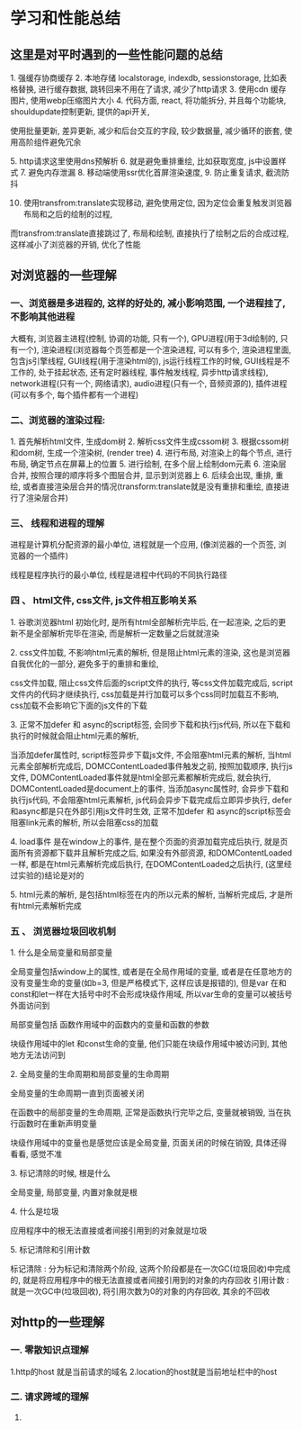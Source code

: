 # 学习和性能总结

## 这里是对平时遇到的一些性能问题的总结

1\. 强缓存协商缓存
2\. 本地存储 localstorage, indexdb, sessionstorage, 比如表格替换, 进行缓存数据, 跳转回来不用在了请求, 减少了http请求
3\. 使用cdn 缓存图片, 使用webp压缩图片大小
4\. 代码方面, react, 将功能拆分, 并且每个功能块, shouldupdate控制更新, 提供的api开关,

使用批量更新, 差异更新, 减少和后台交互的字段, 较少数据量, 减少循环的嵌套, 使用高阶组件避免冗余

5\. http请求这里使用dns预解析
6\. 就是避免重排重绘, 比如获取宽度, js中设置样式
7\. 避免内存泄漏
8\. 移动端使用ssr优化首屏渲染速度,
9\. 防止重复请求, 截流防抖

10. 使用transfrom:translate实现移动, 避免使用定位, 因为定位会重复触发浏览器布局和之后的绘制的过程,

而transfrom:translate直接跳过了, 布局和绘制, 直接执行了绘制之后的合成过程, 这样减小了浏览器的开销,
优化了性能

## 对浏览器的一些理解

### 一、浏览器是多进程的, 这样的好处的, 减小影响范围, 一个进程挂了, 不影响其他进程

大概有, 浏览器主进程(控制, 协调的功能, 只有一个), GPU进程(用于3d绘制的, 只有一个), 渲染进程(浏览器每个页签都是一个渲染进程, 可以有多个, 渲染进程里面, 包含js引擎线程, GUI线程(用于渲染html的), js运行线程工作的时候, GUI线程是不工作的, 处于挂起状态, 还有定时器线程, 事件触发线程, 异步http请求线程), network进程(只有一个, 网络请求), audio进程(只有一个, 音频资源的), 插件进程(可以有多个, 每个插件都有一个进程)

### 二、浏览器的渲染过程:

1\. 首先解析html文件, 生成dom树
2\. 解析css文件生成cssom树
3\. 根据cssom树和dom树, 生成一个渲染树, \(render tree\)
4\. 进行布局, 对渲染上的每个节点, 进行布局, 确定节点在屏幕上的位置
5\. 进行绘制, 在多个层上绘制dom元素
6\. 渲染层合并, 按照合理的顺序将多个图层合并, 显示到浏览器上
6\. 后续会出现, 重排, 重绘, 或者直接渲染层合并的情况\(transform:translate就是没有重排和重绘, 直接进行了渲染层合并\)

### 三、 线程和进程的理解

进程是计算机分配资源的最小单位, 进程就是一个应用, (像浏览器的一个页签, 浏览器的一个插件)

线程是程序执行的最小单位, 线程是进程中代码的不同执行路径

### 四 、 html文件, css文件, js文件相互影响关系

1\. 谷歌浏览器html 初始化时, 是所有html全部解析完毕后, 在一起渲染, 之后的更新不是全部解析完毕在渲染, 而是解析一定数量之后就就渲染

2\. css文件加载, 不影响html元素的解析, 但是阻止html元素的渲染, 这也是浏览器自我优化的一部分, 避免多于的重排和重绘,

css文件加载, 阻止css文件后面的script文件的执行, 等css文件加载完成后, script文件内的代码才继续执行, css加载是并行加载可以多个css同时加载互不影响, css加载不会影响它下面的js文件的下载

3\. 正常不加defer 和 async的script标签, 会同步下载和执行js代码, 所以在下载和执行的时候就会阻止html元素的解析,

当添加defer属性时, script标签异步下载js文件, 不会阻塞html元素的解析, 当html元素全部解析完成后, DOMCContentLoaded事件触发之前,
按照加载顺序, 执行js文件, DOMContentLoaded事件就是html全部元素都解析完成后, 就会执行, DOMContentLoaded是document上的事件,
当添加async属性时, 会异步下载和执行js代码, 不会阻塞html元素解析, js代码会异步下载完成后立即异步执行, defer和async都是只在外部引用js文件时生效, 正常不加defer 和 async的script标签会阻塞link元素的解析, 所以会阻塞css的加载

4\. load事件 是在window上的事件, 是在整个页面的资源加载完成后执行, 就是页面所有资源都下载并且解析完成之后, 如果没有外部资源, 和DOMContentLoaded一样, 都是在html元素解析完成后执行, 在DOMContentLoaded之后执行, \(这里经过实验的\)结论是对的

5\. html元素的解析, 是包括html标签在内的所以元素的解析, 当</html>解析完成后, 才是所有html元素解析完成

### 五 、 浏览器垃圾回收机制

1\. 什么是全局变量和局部变量

全局变量包括window上的属性, 或者是在全局作用域的变量, 或者是在任意地方的没有变量生命的变量(如b=3, 但是严格模式下, 这样应该是报错的),
但是var 在和const和let一样在大括号中时不会形成块级作用域, 所以var生命的变量可以被括号外面访问到

局部变量包括 函数作用域中的函数内的变量和函数的参数

块级作用域中的let 和const生命的变量, 他们只能在块级作用域中被访问到, 其他地方无法访问到

2\. 全局变量的生命周期和局部变量的生命周期

全局变量的生命周期一直到页面被关闭

在函数中的局部变量的生命周期, 正常是函数执行完毕之后, 变量就被销毁, 当在执行函数时在重新声明变量

块级作用域中的变量也是感觉应该是全局变量, 页面关闭的时候在销毁, 具体还得看看, 感觉不准

3\. 标记清除的时候, 根是什么

全局变量, 局部变量, 内置对象就是根

4\. 什么是垃圾

应用程序中的根无法直接或者间接引用到的对象就是垃圾

5\. 标记清除和引用计数

标记清除 : 分为标记和清除两个阶段, 这两个阶段都是在一次GC(垃圾回收)中完成的, 就是将应用程序中的根无法直接或者间接引用到的对象的内存回收
引用计数 : 就是一次GC中(垃圾回收), 将引用次数为0的对象的内存回收, 其余的不回收

## 对http的一些理解

### 一. 零散知识点理解

1.http的host  就是当前请求的域名
2.location的host就是当前地址栏中的host

### 二. 请求跨域的理解
1.
